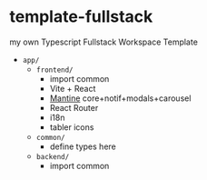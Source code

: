 # template-fullstack

my own Typescript Fullstack Workspace Template

- `app/`
  - `frontend/`
    - import common
    - Vite + React
    - [Mantine](https://mantine.dev) core+notif+modals+carousel
    - React Router
    - i18n
    - tabler icons
  - `common/`
    - define types here
  - `backend/`
    - import common

